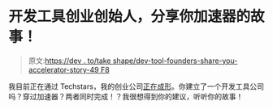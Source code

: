 # 开发工具创业创始人，分享你加速器的故事！

> 原文:[https://dev . to/take shape/dev-tool-founders-share-you-accelerator-story-49 F8](https://dev.to/takeshape/dev-tool-founders-share-you-accelerator-story-49f8)

我目前正在通过 Techstars，我的创业公司[正在成形](https://www.takeshape.io)。你建立了一个开发工具公司吗？穿过加速器？两者同时完成！？我很想得到你的建议，听听你的故事！